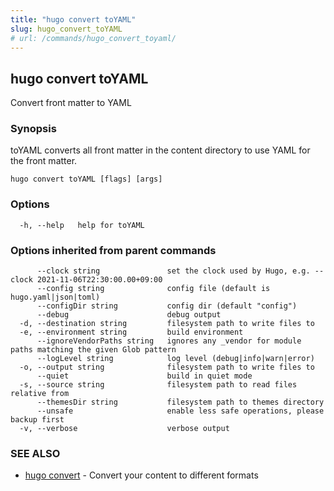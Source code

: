 ```yaml
---
title: "hugo convert toYAML"
slug: hugo_convert_toYAML
# url: /commands/hugo_convert_toyaml/
---
```

## hugo convert toYAML

Convert front matter to YAML

### Synopsis

toYAML converts all front matter in the content directory
to use YAML for the front matter.

```
hugo convert toYAML [flags] [args]
```

### Options

```
  -h, --help   help for toYAML
```

### Options inherited from parent commands

```
      --clock string               set the clock used by Hugo, e.g. --clock 2021-11-06T22:30:00.00+09:00
      --config string              config file (default is hugo.yaml|json|toml)
      --configDir string           config dir (default "config")
      --debug                      debug output
  -d, --destination string         filesystem path to write files to
  -e, --environment string         build environment
      --ignoreVendorPaths string   ignores any _vendor for module paths matching the given Glob pattern
      --logLevel string            log level (debug|info|warn|error)
  -o, --output string              filesystem path to write files to
      --quiet                      build in quiet mode
  -s, --source string              filesystem path to read files relative from
      --themesDir string           filesystem path to themes directory
      --unsafe                     enable less safe operations, please backup first
  -v, --verbose                    verbose output
```

### SEE ALSO

* [hugo convert](/commands/hugo_convert/)	 - Convert your content to different formats

